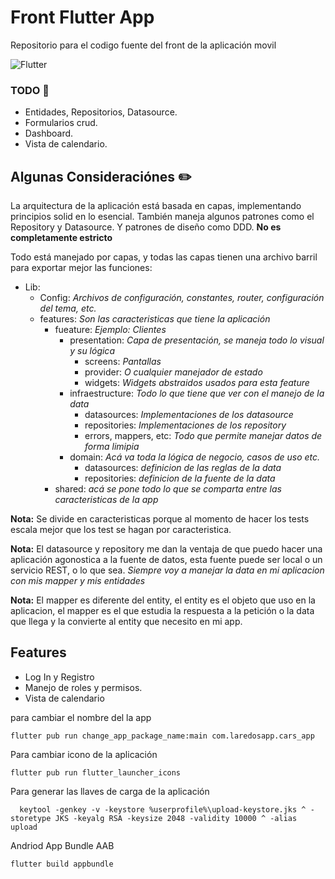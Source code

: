 
# Front Flutter App

Repositorio para el codigo fuente del front de la aplicación movil

![Flutter](https://img.shields.io/badge/Flutter-%2302569B.svg?style=for-the-badge&logo=Flutter&logoColor=white)


### TODO 📃
- Entidades, Repositorios, Datasource.
- Formularios crud.
- Dashboard.
- Vista de calendario.

## Algunas Consideraciónes ✏️

La arquitectura de la aplicación está basada en capas, implementando principios solid en lo esencial. También maneja algunos patrones como el Repository y Datasource. Y patrones de diseño como DDD. **No es completamente estricto**

Todo está manejado por capas, y todas las capas tienen una archivo barril para exportar mejor las funciones:

- Lib:
    - Config: _Archivos de configuración, constantes, router, configuración del tema, etc._
    - features: _Son las caracteristicas que tiene la aplicación_
        - fueature: _Ejemplo: Clientes_
            - presentation: _Capa de presentación, se maneja todo lo visual y su lógica_
                - screens: _Pantallas_
                - provider: _O cualquier manejador de estado_
                - widgets: _Widgets abstraidos usados para esta feature_
            - infraestructure: _Todo lo que tiene que ver con el manejo de la data_
                - datasources: _Implementaciones de los datasource_
                - repositories: _Implementaciones de los repository_
                - errors, mappers, etc: _Todo que permite manejar datos de forma limipia_
            - domain: _Acá va toda la lógica de negocio, casos de uso etc._
                - datasources: _definicion de las reglas de la data_
                - repositories: _definicion de la fuente de la data_
        - shared: _acá se pone todo lo que se comparta entre las caracteristicas de la app_

**Nota:** Se divide en caracteristicas porque al momento de hacer los tests escala mejor que los test se hagan por caracteristica.

**Nota:** El datasource y repository me dan la ventaja de que puedo hacer una aplicación agonostica a la fuente de datos, esta fuente puede ser local o un servicio REST, o lo que sea. _Siempre voy a manejar la data en mi aplicacion con mis mapper y mis entidades_

**Nota:** El mapper es diferente del entity, el entity es el objeto que uso en la aplicacion, el mapper es el que estudia la respuesta a la petición o la data que llega y la convierte al entity que necesito en mi app.
## Features

- Log In y Registro
- Manejo de roles y permisos.
- Vista de calendario


para cambiar el nombre del la app
```
flutter pub run change_app_package_name:main com.laredosapp.cars_app
```

Para cambiar icono de la aplicación
```
flutter pub run flutter_launcher_icons
```

Para generar las llaves de carga de la aplicación

```
  keytool -genkey -v -keystore %userprofile%\upload-keystore.jks ^ -storetype JKS -keyalg RSA -keysize 2048 -validity 10000 ^ -alias upload

```
Andriod App Bundle AAB
```
flutter build appbundle
```